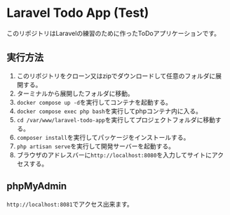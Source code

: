 # Laravel Todo App (Test)

このリポジトリはLaravelの練習のために作ったToDoアプリケーションです。

## 実行方法

1. このリポジトリをクローン又はzipでダウンロードして任意のフォルダに展開する。
2. ターミナルから展開したフォルダに移動。
3. `docker compose up -d`を実行してコンテナを起動する。
4. `docker compose exec php bash`を実行してphpコンテナ内に入る。
5. `cd /var/www/laravel-todo-app`を実行してプロジェクトフォルダに移動する。
6. `composer install`を実行してパッケージをインストールする。
7. `php artisan serve`を実行して開発サーバーを起動する。
8. ブラウザのアドレスバーに`http://localhost:8080`を入力してサイトにアクセスする。

## phpMyAdmin

`http://localhost:8081`でアクセス出来ます。